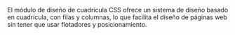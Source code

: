 El módulo de diseño de cuadrícula CSS ofrece un sistema de diseño basado en cuadrícula, con filas y columnas, lo que facilita el diseño de páginas web sin tener que usar flotadores y posicionamiento.

